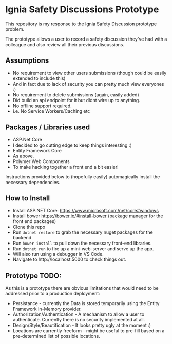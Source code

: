 # Ignia Safety Discussions Prototype

This repository is my response to the Ignia Safety Discussion prototype problem.

The prototype allows a user to record a safety discussion they've had with a colleague and also review all their previous discussions.

## Assumptions

*   No requirement to view other users submissions (though could be easily extended to include this)
  * And in fact due to lack of security you can pretty much view everyones :)
*   No requirement to delete submissions (again, easily added)
  * Did build an api endpoint for it but didnt wire up to anything.
*   No offline support required.   
  * i.e. No Service Workers/Caching etc

## Packages / Libraries used

*   ASP.Net Core
  * I decided to go cutting edge to keep things interesting :)
*   Entity Framework Core 
  * As above.
*   Polymer Web Components
  * To make hacking together a front end a bit easier!

Instructions provided below to (hopefully easily) automagically install the necessary dependencies.

## How to Install

*   Install ASP.NET Core: https://www.microsoft.com/net/core#windows
*   Install bower https://bower.io/#install-bower (package manager for the front end packages)
*   Clone this repo
*   Run `dotnet restore` to grab the necessary nuget packages for the backend
*   Run `bower install` to pull down the necessary front-end libraries.
*   Run `dotnet run` to fire up a mini-web-server and serve up the app.
  * Will also run using a debugger in VS Code.
*   Navigate to http://localhost:5000 to check things out.

## Prototype TODO:

As this is a prototype there are obvious limitations that would need to be addressed prior to a production deployment:
*   Persistance - currently the Data is stored temporarily using the Entity Framework In-Memory provider. 
*   Authorization/Authentication - A mechanism to allow a user to authenticate. Currently there is no security implemented at all.
*   Design/Style/Beautification - It looks pretty ugly at the moment :)
*   Locations are currently freeform - might be useful to pre-fill based on a pre-determined list of possible locations. 
